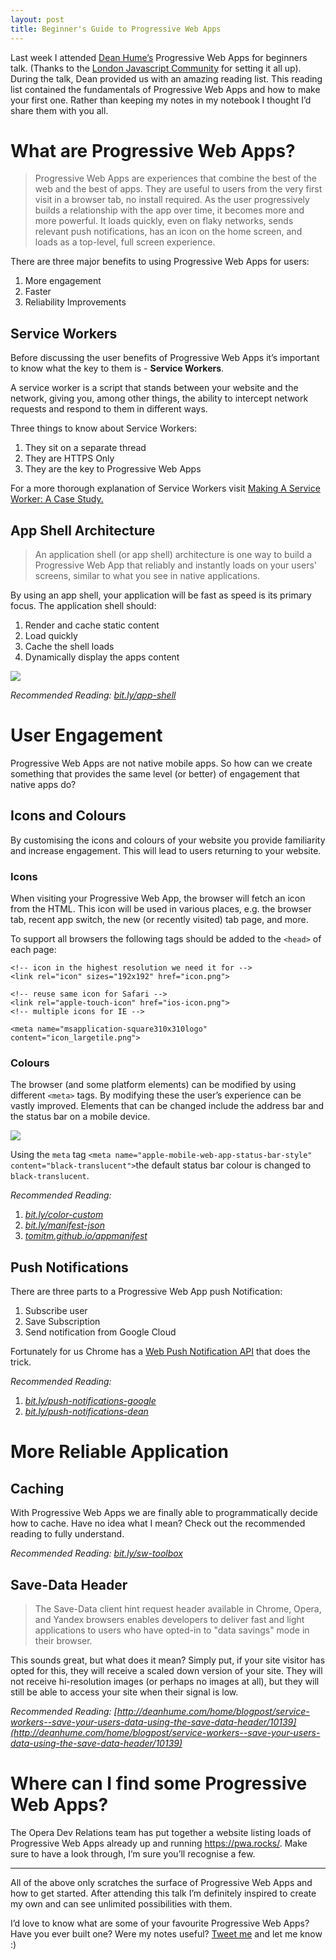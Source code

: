 ```yaml
---
layout: post
title: Beginner's Guide to Progressive Web Apps
---
```


Last week I attended [Dean Hume’s](http://www.deanhume.com/) Progressive Web Apps for beginners talk. (Thanks to the [London Javascript Community](http://www.meetup.com/London-JavaScript-Community/) for setting it all up). During the talk, Dean provided us with an amazing reading list. This reading list contained the fundamentals of Progressive Web Apps and how to make your first one. Rather than keeping my notes in my notebook I thought I’d share them with you all.

# What are Progressive Web Apps?
> Progressive Web Apps are experiences that combine the best of the web and the best of apps. They are useful to users from the very first visit in a browser tab, no install required. As the user progressively builds a relationship with the app over time, it becomes more and more powerful. It loads quickly, even on flaky networks, sends relevant push notifications, has an icon on the home screen, and loads as a top-level, full screen experience.


There are three major benefits to using Progressive Web Apps for users:
1. More engagement
2. Faster
3. Reliability Improvements

## Service Workers
Before discussing the user benefits of Progressive Web Apps it’s important to know what the key to them is - **Service Workers**.

A service worker is a script that stands between your website and the network, giving you, among other things, the ability to intercept network requests and respond to them in different ways.


Three things to know about Service Workers:
1. They sit on a separate thread
2. They are HTTPS Only
3. They are the key to Progressive Web Apps

For a more thorough explanation of Service Workers visit [Making A Service Worker: A Case Study.](https://www.smashingmagazine.com/2016/02/making-a-service-worker/)

## App Shell Architecture
> An application shell (or app shell) architecture is one way to build a Progressive Web App that reliably and instantly loads on your users' screens, similar to what you see in native applications.

By using an app shell, your application will be fast as speed is its primary focus. The application shell should:
1. Render and cache static content
2. Load quickly
3. Cache the shell loads
4. Dynamically display the apps content

![](https://developers.google.com/web/updates/images/2015/11/appshell/appshell-1.jpg)

*Recommended Reading: [bit.ly/app-shell](bit.ly/app-shell)*


# User Engagement
Progressive Web Apps are not native mobile apps. So how can we create something that provides the same level (or better) of engagement that native apps do?

## Icons and Colours
By customising the icons and colours of your website you provide familiarity and increase engagement. This will lead to users returning to your website.

### Icons
When visiting your Progressive Web App, the browser will fetch an icon from the HTML. This icon will be used in various places, e.g. the browser tab, recent app switch, the new (or recently visited) tab page, and more.

To support all browsers the following tags should be added to the `<head>` of each page:

```
<!-- icon in the highest resolution we need it for -->
<link rel="icon" sizes="192x192" href="icon.png">

<!-- reuse same icon for Safari -->
<link rel="apple-touch-icon" href="ios-icon.png">
<!-- multiple icons for IE -->

<meta name="msapplication-square310x310logo" content="icon_largetile.png">
```

### Colours
The browser (and some platform elements) can be modified by using different `<meta>` tags. By modifying these the user’s experience can be vastly improved. Elements that can be changed include the address bar and the status bar on a mobile device.

![](https://developers.google.com/web/fundamentals/design-and-ui/browser-customization/imgs/status-bar-translucent-2x.png)

Using the `meta` tag `<meta name="apple-mobile-web-app-status-bar-style" content="black-translucent">`the default status bar colour is changed to `black-translucent`.

*Recommended Reading:*
1. *[bit.ly/color-custom](bit.ly/color-custom)*
2. *[bit.ly/manifest-json](bit.ly/manifest-json)*
3. *[tomitm.github.io/appmanifest](tomitm.github.io/appmanifest)*

## Push Notifications
There are three parts to a Progressive Web App push Notification:

1. Subscribe user
2. Save Subscription
3. Send notification from Google Cloud

Fortunately for us Chrome has a [Web Push Notification API](https://developers.google.com/web/fundamentals/engage-and-retain/push-notifications/) that does the trick.

*Recommended Reading:*
1. *[bit.ly/push-notifications-google](bit.ly/push-notifications-google)*
2. *[bit.ly/push-notifications-dean](bit.ly/push-notifications-dean)*

# More Reliable Application
## Caching
With Progressive Web Apps we are finally able to programmatically decide how to cache. Have no idea what I mean? Check out the recommended reading to fully understand.


*Recommended Reading: [bit.ly/sw-toolbox](bit.ly/sw-toolbox)*

## Save-Data Header
> The Save-Data client hint request header available in Chrome, Opera, and Yandex browsers enables developers to deliver fast and light applications to users who have opted-in to "data savings" mode in their browser.


This sounds great, but what does it mean? Simply put, if your site visitor has opted for this, they will receive a scaled down version of your site. They will not receive hi-resolution images (or perhaps no images at all), but they will still be able to access your site when their signal is low.


*Recommended Reading:
[http://deanhume.com/home/blogpost/service-workers--save-your-users-data-using-the-save-data-header/10139](http://deanhume.com/home/blogpost/service-workers--save-your-users-data-using-the-save-data-header/10139)*

# Where can I find some Progressive Web Apps?
The Opera Dev Relations team has put together a website listing loads of Progressive Web Apps already up and running  https://pwa.rocks/. Make sure to have a look through, I’m sure you’ll recognise a few.

---

All of the above only scratches the surface of Progressive Web Apps and how to get started. After attending this talk I’m definitely inspired to create my own and can see unlimited possibilities with them.


I’d love to know what are some of your favourite Progressive Web Apps? Have you ever built one? Were my notes useful? [Tweet me](https://twitter.com/tanya_powell) and let me know :)
